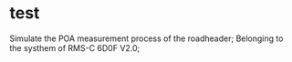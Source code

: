 # test
Simulate the POA measurement process of the roadheader;
Belonging to the systhem of RMS-C 6D0F V2.0;
